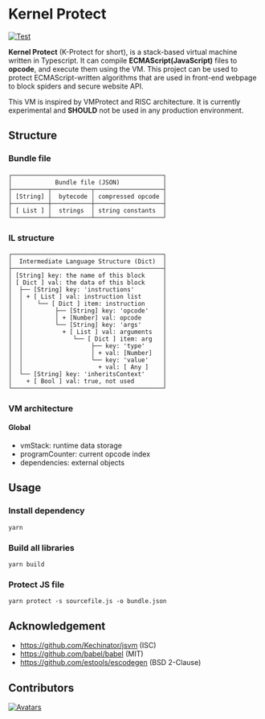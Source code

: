 # Kernel Protect
[![Test](https://github.com/yang-zhongtian/KProtect/actions/workflows/test.yml/badge.svg)](https://github.com/yang-zhongtian/KProtect/actions/workflows/test.yml)

**Kernel Protect** (K-Protect for short), is a stack-based virtual machine written in Typescript. It can compile
**ECMAScript(JavaScript)** files to **opcode**, and execute them using the VM. This project can be used to protect
ECMAScript-written algorithms that are used in front-end webpage to block spiders and secure website API.

This VM is inspired by VMProtect and RISC architecture. It is currently experimental and **SHOULD** not be used in any
production environment.

## Structure

### Bundle file

```text
┌──────────────────────────────────────────┐
│            Bundle file (JSON)            │
├──────────┬───────────┬───────────────────┤
│ [String] │  bytecode │ compressed opcode │
├──────────┼───────────┼───────────────────┤
│ [ List ] │  strings  │ string constants  │
└──────────┴───────────┴───────────────────┘
```

### IL structure

```text
┌──────────────────────────────────────────┐
│  Intermediate Language Structure (Dict)  │
├──────────────────────────────────────────┤
│ [String] key: the name of this block     │
│ [ Dict ] val: the data of this block     │
│  ├── [String] key: 'instructions'        │
│  │ + [ List ] val: instruction list      │
│  │    └── [ Dict ] item: instruction     │
│  │         ├── [String] key: 'opcode'    │
│  │         │ + [Number] val: opcode      │
│  │         └── [String] key: 'args'      │
│  │           + [ List ] val: arguments   │
│  │              └── [ Dict ] item: arg   │
│  │                   ├── key: 'type'     │
│  │                   │ + val: [Number]   │
│  │                   └── key: 'value'    │
│  │                     + val: [ Any ]    │
│  └── [String] key: 'inheritsContext'     │
│    + [ Bool ] val: true, not used        │
└──────────────────────────────────────────┘
```

### VM architecture

#### Global
* vmStack: runtime data storage
* programCounter: current opcode index
* dependencies: external objects

## Usage

### Install dependency

```shell
yarn
```

### Build all libraries

```shell
yarn build
```

### Protect JS file

```shell
yarn protect -s sourcefile.js -o bundle.json
```

## Acknowledgement
* https://github.com/Kechinator/jsvm (ISC)
* https://github.com/babel/babel (MIT)
* https://github.com/estools/escodegen (BSD 2-Clause)

## Contributors
<a href="https://github.com/yang-zhongtian/KProtect/graphs/contributors">
  <img src="https://contrib.rocks/image?repo=yang-zhongtian/KProtect" alt="Avatars"/>
</a>
